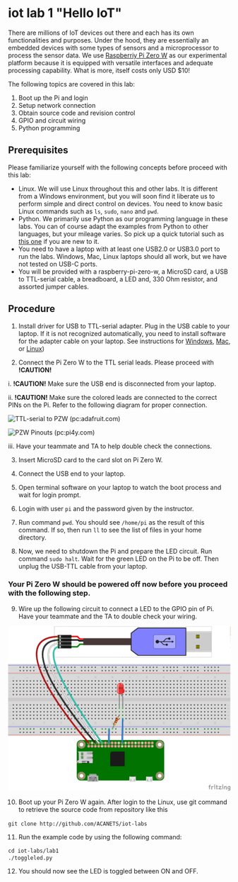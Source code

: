 # iot lab 1 "Hello IoT"

There are millions of IoT devices out there and each has its own functionalities and purposes. Under the hood, they are essentially an embedded devices with some types of sensors and a microprocessor to process the sensor data. We use [Raspberriy Pi Zero W](https://www.raspberrypi.org/products/raspberry-pi-zero-w/) as our experimental platform because it is equipped with versatile interfaces and adequate processing capability. What is more, itself costs only USD $10!     

The following topics are covered in this lab:
1. Boot up the Pi and login
2. Setup network connection
3. Obtain source code and revision control
4. GPIO and circuit wiring
5. Python programming

## Prerequisites

Please familiarize yourself with the following concepts before proceed with this lab:
* Linux. We will use Linux throughout this and other labs. It is different from a Windows environment, but you will soon find it liberate us to perform simple and direct control on devices. You need to know basic Linux commands such as ```ls```, ```sudo```, ```nano``` and ```pwd```.
* Python. We primarily use Python as our programming language in these labs. You can of course adapt the examples from Python to other languages, but your mileage varies. So pick up a quick tutorial such as [this one](https://www.learnpython.org) if you are new to it.
* You need to have a laptop with at least one USB2.0 or USB3.0 port to run the labs. Windows, Mac, Linux laptops should all work, but we have not tested on USB-C ports.
* You will be provided with a raspberry-pi-zero-w, a MicroSD card, a USB to TTL-serial cable, a breadboard, a LED and, 330 Ohm resistor, and assorted jumper cables.

## Procedure

1. Install driver for USB to TTL-serial adapter. Plug in the USB cable to your laptop. If it is not recognized automatically, you need to install software for the adapter cable on your laptop. See instructions for [Windows](https://learn.adafruit.com/adafruits-raspberry-pi-lesson-5-using-a-console-cable/software-installation-windows), [Mac](https://learn.adafruit.com/adafruits-raspberry-pi-lesson-5-using-a-console-cable/software-installation-mac), or [Linux](https://learn.adafruit.com/adafruits-raspberry-pi-lesson-5-using-a-console-cable/software-installation-linux))

2. Connect the Pi Zero W to the TTL serial leads. Please proceed with __!CAUTION!__

  i. __!CAUTION!__ Make sure the USB end is disconnected from your laptop.

  ii. __!CAUTION!__ Make sure the colored leads are connected to the correct PINs on the Pi. Refer to the following diagram for proper connection.

![TTL-serial to PZW (pc:adafruit.com)](https://cdn-learn.adafruit.com/assets/assets/000/041/071/original/raspberry_pi_gpio_connection.jpg?1492996515)

![PZW Pinouts (pc:pi4y.com)](http://pi4j.com/images/j8header-zero.png)

  iii. Have your teammate and TA to help double check the connections.

3. Insert MicroSD card to the card slot on Pi Zero W.

4. Connect the USB end to your laptop.

5. Open terminal software on your laptop to watch the boot process and wait for login prompt.

6. Login with user ```pi``` and the password given by the instructor.

7. Run command ```pwd```. You should see ```/home/pi``` as the result of this command. If so, then run ```ll``` to see the list of files in your home directory.

8. Now, we need to shutdown the Pi and prepare the LED circuit. Run command ```sudo halt```. Wait for the green LED on the Pi to be off. Then unplug the USB-TTL cable from your laptop.

### Your Pi Zero W should be powered off now before you proceed with the following step.

9. Wire up the following circuit to connect a LED to the GPIO pin of Pi. Have your teammate and the TA to double check your wiring.

  ![PZE with GPIO LED](/images/lab1_img.png)

10. Boot up your Pi Zero W again. After login to the Linux, use git command to retrieve the source code from repository like this

```git clone http://github.com/ACANETS/iot-labs```

11. Run the example code by using the following command:

```
cd iot-labs/lab1
./toggleled.py
```

12. You should now see the LED is toggled between ON and OFF.
